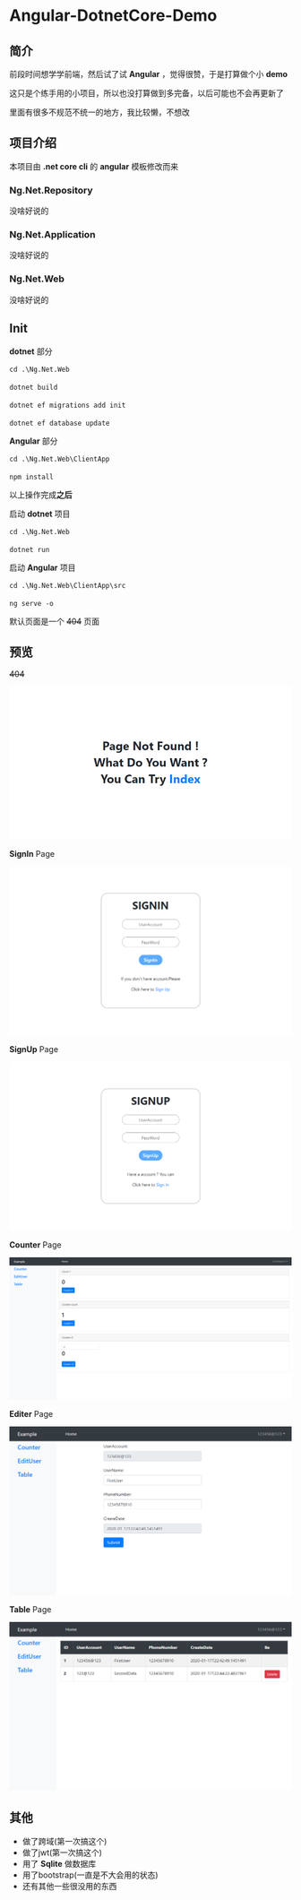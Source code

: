 <!--
 * @Author: CollapseNav
 * @Date: 2019-12-28 22:58:46
 * @LastEditors  : CollapseNav
 * @LastEditTime : 2020-01-29 15:59:19
 * @Description:
 -->
# Angular-DotnetCore-Demo

## 简介

前段时间想学学前端，然后试了试 **Angular** ，觉得很赞，于是打算做个小 **demo**

这只是个练手用的小项目，所以也没打算做到多完备，以后可能也不会再更新了

里面有很多不规范不统一的地方，我比较懒，不想改

## 项目介绍

本项目由 **.net core cli** 的 **angular** 模板修改而来

### Ng.Net.Repository

没啥好说的

### Ng.Net.Application

没啥好说的

### Ng.Net.Web

没啥好说的

## Init

**dotnet** 部分

```terminal
cd .\Ng.Net.Web

dotnet build

dotnet ef migrations add init

dotnet ef database update
```

**Angular** 部分

```terminal
cd .\Ng.Net.Web\ClientApp

npm install
```

以上操作完成**之后**

启动 **dotnet** 项目

```terminal
cd .\Ng.Net.Web

dotnet run
```

启动 **Angular** 项目

```terminal
cd .\Ng.Net.Web\ClientApp\src

ng serve -o
```

默认页面是一个 ~~404~~ 页面

## 预览

~~404~~

![404-Page](https://raw.githubusercontent.com/CollapseNav/MyImage/master/Angular-DotnetCore-Demo/Img/404page.png)

**SignIn** Page

![SignIn-Page](https://raw.githubusercontent.com/CollapseNav/MyImage/master/Angular-DotnetCore-Demo/Img/signinpage.png)

**SignUp** Page

![SignUp-Page](https://raw.githubusercontent.com/CollapseNav/MyImage/master/Angular-DotnetCore-Demo/Img/signuppage.png)

**Counter** Page

![Counter-Page](https://raw.githubusercontent.com/CollapseNav/MyImage/master/Angular-DotnetCore-Demo/Img/counter.png)

**Editer** Page

![Editer-Page](https://raw.githubusercontent.com/CollapseNav/MyImage/master/Angular-DotnetCore-Demo/Img/editer.png)

**Table** Page

![Table-Page](https://raw.githubusercontent.com/CollapseNav/MyImage/master/Angular-DotnetCore-Demo/Img/table.png)

## 其他

* 做了跨域(第一次搞这个)
* 做了jwt(第一次搞这个)
* 用了 **Sqlite** 做数据库
* 用了bootstrap(一直是不大会用的状态)
* 还有其他一些很没用的东西
